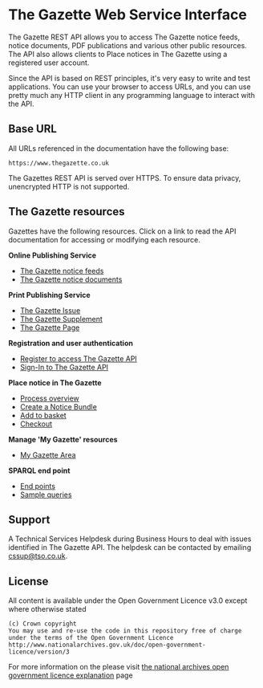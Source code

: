 # The Gazette Web Service Interface #

The Gazette REST API allows you to access The Gazette notice feeds, notice documents, PDF publications and various other public resources. The API also allows clients to Place notices in The Gazette using a registered user account.

Since the API is based on REST principles, it's very easy to write and test applications. You can use your browser to access URLs, and you can use pretty much any HTTP client in any programming language to interact with the API.

## Base URL ##

All URLs referenced in the documentation have the following base:

	https://www.thegazette.co.uk

The Gazettes REST API is served over HTTPS. To ensure data privacy, unencrypted HTTP is not supported.

## The Gazette resources ##

Gazettes have the following resources. Click on a link to read the API documentation for accessing or modifying each resource.

**Online Publishing Service**

* [The Gazette notice feeds](notice/notice-feed.md)
* [The Gazette notice documents](notice/notice.md)

**Print Publishing Service**

* [The Gazette Issue](publication/index.md)
* [The Gazette Supplement](publication/supplement.md)
* [The Gazette Page](publication/page.md)
 
**Registration and user authentication**

* [Register to access The Gazette API](authentication/registration.md)
* [Sign-In to The Gazette API](authentication/sign-in.md)

**Place notice in The Gazette**

* [Process overview](basket/overview.md)  
* [Create a Notice Bundle](mygazette/create-bundle.md)  
* [Add to basket](basket/add-to-basket.md) 
* [Checkout](basket/checkout.md) 


**Manage 'My Gazette' resources**

* [My Gazette Area](mygazette/mygazette.md) 

**SPARQL end point**

* [End points](sparql/sparql.md)
* [Sample queries](sparql/sample-queries.md) 

## Support ##

A Technical Services Helpdesk during Business Hours to deal with issues identified in The Gazette API. 
The helpdesk can be contacted by emailing [cssup@tso.co.uk](mailto:cssup@tso.co.uk).

## License ##

All content is available under the Open Government Licence v3.0 except where otherwise stated
	
	(c) Crown copyright
	You may use and re-use the code in this repository free of charge under the terms of the Open Government Licence
	http://www.nationalarchives.gov.uk/doc/open-government-licence/version/3

For more information on the please visit [the national archives open government licence explanation](http://www.nationalarchives.gov.uk/doc/open-government-licence/version/3) page
